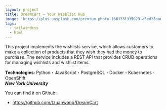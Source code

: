 ```yaml
---
layout: project
title: DreamCart – Your Wishlist Hub
image: 'https://plus.unsplash.com/premium_photo-1661331935029-a5ed25ea608b?q=80&w=2670&auto=format&fit=crop&ixlib=rb-4.0.3&ixid=M3wxMjA3fDB8MHxwaG90by1wYWdlfHx8fGVufDB8fHx8fA%3D%3D'
tags:
  - tailwindcss
  - html
---
```


This project implements the wishlists service, which allows customers to make a collection of products that they wish they had the money to purchase. The service includes a REST API that provides CRUD operations for managing wishlists and wishlist items.

**Technologies**: Python・JavaScript・PostgreSQL・Docker・Kubernetes・OpenShift \
***New York University***

You can find it on Github:

- <https://github.com/tzuanwang/DreamCart>

